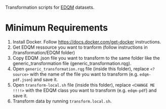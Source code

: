 Transformation scripts for [EDQM](https://standardterms.edqm.eu/) datasets.

# Minimum Requirements

1. Install Docker. Follow https://docs.docker.com/get-docker instructions.
1. Get EDQM ressource you want to tranform (follow instructions in /transformation/EDQM folder)
1. Copy EDQM .json file you want to transform to the same folder like the generic_transformation file (generic_transformation.rqg).
1. Open `generic_transformation.rqg` file (inside this folder), replace `<?source>` with the name of the file you want to transform (e.g. `edqm-pdf.json`) and save it.
1. Open `transform-local.sh` file (inside this folder), replace `<CHANGE ME !!!!>` with the EDQM class you want to transform (e.g. `edqm-pdf`) and save it.
1. Transform data by running `transform.local.sh`.
